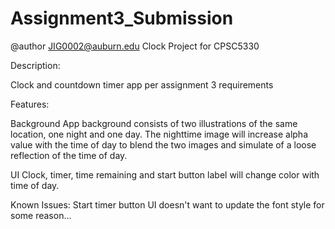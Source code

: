 # Assignment3_Submission
@author JIG0002@auburn.edu
Clock Project for CPSC5330

Description:

Clock and countdown timer app per assignment 3 requirements

Features:

Background
App background consists of two illustrations of the same location, one night and one day.
The nighttime image will increase alpha value with the time of day to blend the two images and
simulate of a loose reflection of the time of day.

UI
Clock, timer, time remaining and start button label will change color with time of day.

Known Issues:
Start timer button UI doesn't want to update the font style for some reason...


